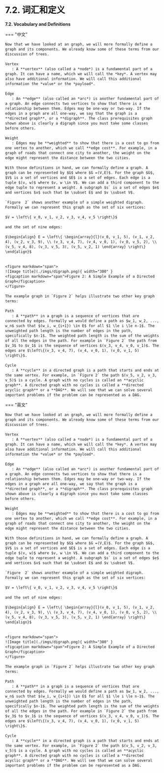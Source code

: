 # 7.2. 词汇和定义

**7.2. Vocabulary and Definitions**

=== "中文"

    Now that we have looked at an graph, we will more formally define a graph and its components. We already know some of these terms from our discussion of trees.
    
    Vertex
       : A **vertex** (also called a *node*) is a fundamental part of a graph. It can have a name, which we will call the *key*. A vertex may also have additional information. We will call this additional information the *value* or the *payload*.
    
    Edge
       : An **edge** (also called an *arc*) is another fundamental part of a graph. An edge connects two vertices to show that there is a relationship between them. Edges may be one-way or two-way. If the edges in a graph are all one-way, we say that the graph is a **directed graph**, or a **digraph**. The class prerequisites graph shown above is clearly a digraph since you must take some classes before others.
    
    Weight
       : Edges may be **weighted** to show that there is a cost to go from one vertex to another, which we call **edge cost**. For example, in a graph of roads that connect one city to another, the weight on the edge might represent the distance between the two cities.
    
    With those definitions in hand, we can formally define a graph. A graph can be represented by $G$ where $G =(V,E)$. For the graph $G$, $V$ is a set of vertices and $E$ is a set of edges. Each edge is a tuple $(v, w)$ where $v, w \in V$. We can add a third component to the edge tuple to represent a weight. A subgraph $s` is a set of edges $e$ and vertices $v$ such that $e \subset E$ and $v \subset V$.
    
    `Figure  2` shows another example of a simple weighted digraph. Formally we can represent this graph as the set of six vertices:
    
    $V = \left\{ v_0, v_1, v_2, v_3, v_4, v_5 \right\}$
    
    and the set of nine edges:
    
    $\begin{align} E = \left\{ \begin{array}{l}(v_0, v_1, 5), (v_1, v_2, 4), (v_2, v_3, 9), \\ (v_3, v_4, 7), (v_4, v_0, 1), (v_0, v_5, 2), \\ (v_5, v_4, 8), (v_3, v_5, 3), (v_5, v_2, 1) \end{array} \right\} \end{align}$
    
    
    <figure markdown="span">
    ![Image title](./imgs/digraph.png){ width="300" }
    <figcaption markdown="span">Figure 2: A Simple Example of a Directed Graph</figcaption>
    </figure>
    
    The example graph in `Figure 2` helps illustrate two other key graph terms:
    
    Path
       : A **path** in a graph is a sequence of vertices that are connected by edges. Formally we would define a path as $w_1, w_2, ..., w_n$ such that $(w_i, w_{i+1}) \in E$ for all $1 \le i \le n-1$. The unweighted path length is the number of edges in the path, specifically $n-1$. The weighted path length is the sum of the weights of all the edges in the path. For example in `Figure 2` the path from $v_3$ to $v_1$ is the sequence of vertices $(v_3, v_4, v_0, v_1)$. The edges are $\left\{(v_3, v_4, 7), (v_4, v_0, 1), (v_0, v_1, 5) \right\}$.
    
    Cycle
       : A **cycle** in a directed graph is a path that starts and ends at the same vertex. For example, in `Figure 2` the path $(v_5, v_2, v_3, v_5)$ is a cycle. A graph with no cycles is called an **acyclic graph**. A directed graph with no cycles is called a **directed acyclic graph** or a **DAG**. We will see that we can solve several important problems if the problem can be represented as a DAG.

=== "英文"

    Now that we have looked at an graph, we will more formally define a graph and its components. We already know some of these terms from our discussion of trees.
    
    Vertex
       : A **vertex** (also called a *node*) is a fundamental part of a graph. It can have a name, which we will call the *key*. A vertex may also have additional information. We will call this additional information the *value* or the *payload*.
    
    Edge
       : An **edge** (also called an *arc*) is another fundamental part of a graph. An edge connects two vertices to show that there is a relationship between them. Edges may be one-way or two-way. If the edges in a graph are all one-way, we say that the graph is a **directed graph**, or a **digraph**. The class prerequisites graph shown above is clearly a digraph since you must take some classes before others.
    
    Weight
       : Edges may be **weighted** to show that there is a cost to go from one vertex to another, which we call **edge cost**. For example, in a graph of roads that connect one city to another, the weight on the edge might represent the distance between the two cities.
    
    With those definitions in hand, we can formally define a graph. A graph can be represented by $G$ where $G =(V,E)$. For the graph $G$, $V$ is a set of vertices and $E$ is a set of edges. Each edge is a tuple $(v, w)$ where $v, w \in V$. We can add a third component to the edge tuple to represent a weight. A subgraph $s` is a set of edges $e$ and vertices $v$ such that $e \subset E$ and $v \subset V$.
    
    `Figure  2` shows another example of a simple weighted digraph. Formally we can represent this graph as the set of six vertices:
    
    $V = \left\{ v_0, v_1, v_2, v_3, v_4, v_5 \right\}$
    
    and the set of nine edges:
    
    $\begin{align} E = \left\{ \begin{array}{l}(v_0, v_1, 5), (v_1, v_2, 4), (v_2, v_3, 9), \\ (v_3, v_4, 7), (v_4, v_0, 1), (v_0, v_5, 2), \\ (v_5, v_4, 8), (v_3, v_5, 3), (v_5, v_2, 1) \end{array} \right\} \end{align}$
    
    
    <figure markdown="span">
    ![Image title](./imgs/digraph.png){ width="300" }
    <figcaption markdown="span">Figure 2: A Simple Example of a Directed Graph</figcaption>
    </figure>
    
    The example graph in `Figure 2` helps illustrate two other key graph terms:
    
    Path
       : A **path** in a graph is a sequence of vertices that are connected by edges. Formally we would define a path as $w_1, w_2, ..., w_n$ such that $(w_i, w_{i+1}) \in E$ for all $1 \le i \le n-1$. The unweighted path length is the number of edges in the path, specifically $n-1$. The weighted path length is the sum of the weights of all the edges in the path. For example in `Figure 2` the path from $v_3$ to $v_1$ is the sequence of vertices $(v_3, v_4, v_0, v_1)$. The edges are $\left\{(v_3, v_4, 7), (v_4, v_0, 1), (v_0, v_1, 5) \right\}$.
    
    Cycle
       : A **cycle** in a directed graph is a path that starts and ends at the same vertex. For example, in `Figure 2` the path $(v_5, v_2, v_3, v_5)$ is a cycle. A graph with no cycles is called an **acyclic graph**. A directed graph with no cycles is called a **directed acyclic graph** or a **DAG**. We will see that we can solve several important problems if the problem can be represented as a DAG.
